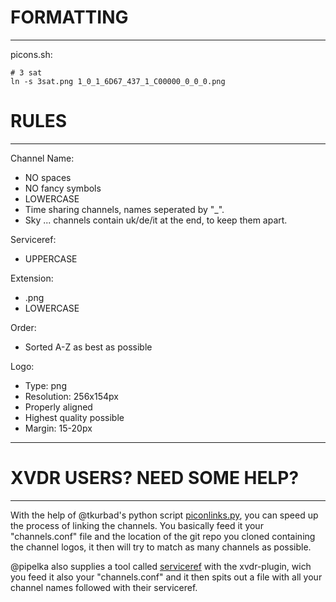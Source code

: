 FORMATTING
==========
----------

picons.sh:

    # 3 sat
    ln -s 3sat.png 1_0_1_6D67_437_1_C00000_0_0_0.png




RULES
=====
-----

Channel Name:
  * NO spaces
  * NO fancy symbols
  * LOWERCASE
  * Time sharing channels, names seperated by "_".
  * Sky ... channels contain uk/de/it at the end, to keep them apart.

Serviceref:
  * UPPERCASE

Extension:
  * .png
  * LOWERCASE

Order:
  * Sorted A-Z as best as possible

Logo:
  * Type: png
  * Resolution: 256x154px
  * Properly aligned
  * Highest quality possible
  * Margin: 15-20px


* * *

XVDR USERS? NEED SOME HELP?
===========================
---------------------------

With the help of @tkurbad's python script [piconlinks.py](https://github.com/tkurbad/piconscripts#piconscripts), you can speed up the process of linking the channels. You basically feed it your "channels.conf" file and the location of the git repo you cloned containing the channel logos, it then will try to match as many channels as possible.

@pipelka also supplies a tool called [serviceref](https://github.com/pipelka/vdr-plugin-xvdr/tree/master/tools) with the xvdr-plugin, wich you feed it also your "channels.conf" and it then spits out a file with all your channel names followed with their serviceref.

